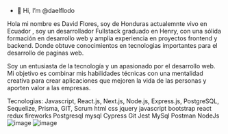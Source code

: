 - 👋 Hi, I’m @daelflodo

Hola mi nombre es  David Flores, soy de Honduras actualemnte vivo en Ecuador , soy un desarrollador Fullstack graduado en Henry, con una sólida formación en desarrollo web y amplia experiencia en proyectos frontend y backend. 
Donde obtuve conocimientos en tecnologias importantes para el desarrollo de paginas web. 

Soy un entusiasta de la tecnología y un apasionado por el desarrollo web. 
Mi objetivo es combinar mis habilidades técnicas con una mentalidad creativa para crear aplicaciones que mejoren la vida de las personas y aporten valor a las empresas.



Tecnologias: Javascript, React.js, Next.js, Node.js, Express.js, PostgreSQL, Sequelize, Prisma, GIT, Scrum
html css jquery javascript bootstrap react redux fireworks Postgresql mysql Cypress Git Jest MySql Postman NodeJs
![image](https://github.com/daelflodo/daelflodo/assets/127464860/c878a077-ec99-489d-b8a2-154b19f7c9b3)
![image](https://github.com/daelflodo/daelflodo/assets/127464860/d8ac717d-71ae-4718-a82c-bfbe85d9888d)
